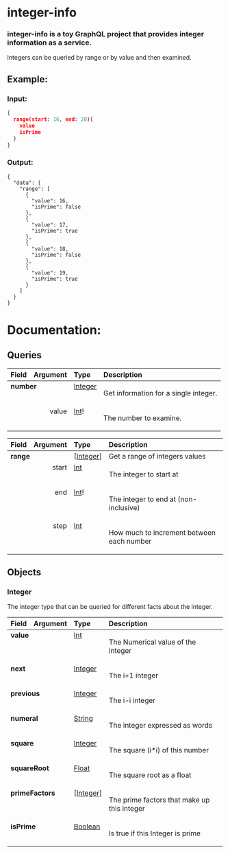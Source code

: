 # integer-info
### integer-info is a toy GraphQL project that provides integer information as a service.

Integers can be queried by range or by value and then examined.

## Example:

### Input:

``` json
{
  range(start: 16, end: 20){
    value
    isPrime
  }
}
```
### Output: 

```
{
  "data": {
    "range": [
      {
        "value": 16,
        "isPrime": false
      },
      {
        "value": 17,
        "isPrime": true
      },
      {
        "value": 18,
        "isPrime": false
      },
      {
        "value": 19,
        "isPrime": true
      }
    ]
  }
}
```

# Documentation:

## Queries
<table>
<thead>
<tr>
<th align="left">Field</th>
<th align="right">Argument</th>
<th align="left">Type</th>
<th align="left">Description</th>
</tr>
</thead>
<tbody>
<tr>
<td colspan="2" valign="top"><strong>number</strong></td>
<td valign="top"><a href="#integer">Integer</a></td>
<td>

Get information for a single integer.

</td>
</tr>
<tr>
<td colspan="2" align="right" valign="top">value</td>
<td valign="top"><a href="#int">Int</a>!</td>
<td>

The number to examine.

</td>
</tr>
</tbody>
</table>
<table>
<thead>
<tr>
<th align="left">Field</th>
<th align="right">Argument</th>
<th align="left">Type</th>
<th align="left">Description</th>
</tr>
</thead>
<tbody>
<tr>
<td colspan="2" valign="top"><strong>range</strong></td>
<td valign="top">[<a href="#integer">Integer</a>]</td>
<td>
Get a range of integers values
</td>
</tr>


</td>
</tr>
<tr>
<td colspan="2" align="right" valign="top">start</td>
<td valign="top"><a href="#int">Int</a></td>
<td>

The integer to start at

</td>
</tr>
<tr>
<td colspan="2" align="right" valign="top">end</td>
<td valign="top"><a href="#int">Int</a>!</td>
<td>

The integer to end at (non-inclusive)

</td>
</tr>
<tr>
<td colspan="2" align="right" valign="top">step</td>
<td valign="top"><a href="#int">Int</a></td>
<td>

How much to increment between each number

</td>
</tr>
</tbody>
</table>

## Objects

### Integer

The integer type that can be queried 
for different facts about the integer.

<table>
<thead>
<tr>
<th align="left">Field</th>
<th align="right">Argument</th>
<th align="left">Type</th>
<th align="left">Description</th>
</tr>
</thead>
<tbody>
<tr>
<td colspan="2" valign="top"><strong>value</strong></td>
<td valign="top"><a href="#int">Int</a></td>
<td>

The Numerical value of the integer

</td>
</tr>
<tr>
<td colspan="2" valign="top"><strong>next</strong></td>
<td valign="top"><a href="#integer">Integer</a></td>
<td>

The i+1 integer

</td>
</tr>
<tr>
<td colspan="2" valign="top"><strong>previous</strong></td>
<td valign="top"><a href="#integer">Integer</a></td>
<td>

The i-i integer

</td>
</tr>
<tr>
<td colspan="2" valign="top"><strong>numeral</strong></td>
<td valign="top"><a href="#string">String</a></td>
<td>

The integer expressed as words

</td>
</tr>
<tr>
<td colspan="2" valign="top"><strong>square</strong></td>
<td valign="top"><a href="#integer">Integer</a></td>
<td>

The square (i*i) of this number

</td>
</tr>
<tr>
<td colspan="2" valign="top"><strong>squareRoot</strong></td>
<td valign="top"><a href="#float">Float</a></td>
<td>

The square root as a float

</td>
</tr>
<tr>
<td colspan="2" valign="top"><strong>primeFactors</strong></td>
<td valign="top">[<a href="#integer">Integer</a>]</td>
<td>

The prime factors that make up this integer

</td>
</tr>
<tr>
<td colspan="2" valign="top"><strong>isPrime</strong></td>
<td valign="top"><a href="#boolean">Boolean</a></td>
<td>

Is true if this Integer is prime

</td>
</tr>
</tbody>
</table>